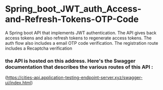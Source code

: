 # Spring_boot_JWT_auth_Access-and-Refresh-Tokens-OTP-Code
A Spring boot API that implements JWT authentication. The API gives back access tokens and also refresh tokens to regenerate access tokens. The auth flow also includes a email OTP code verification. The registration route includes a Recaptcha verification

### the API is hosted on this address. Here's the Swagger documentation that describes the various routes of this API : 
(https://cities-api.application-testing-endpoint-server.xyz/swagger-ui/index.html)
